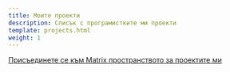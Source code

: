 ```yaml
---
title: Моите проекти
description: Списък с програмистките ми проекти
template: projects.html
weight: 1
---
```


[Присъединете се към Matrix пространството за проектите ми](https://matrix.to/#/#salifs-projects:mozilla.org)
